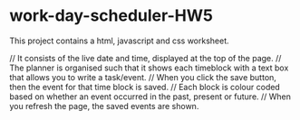 # work-day-scheduler-HW5

This project contains a html, javascript and css worksheet. 

// It consists of the live date and time, displayed at the top of the page. 
// The planner is organised such that it shows each timeblock with a text box that allows you to write a task/event. 
// When you click the save button, then the event for that time block is saved. 
// Each block is colour coded based on whether an event occurred in the past, present or future. 
// When you refresh the page, the saved events are shown. 


